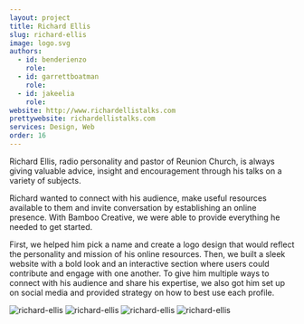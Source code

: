 ```yaml
---
layout: project
title: Richard Ellis
slug: richard-ellis
image: logo.svg 
authors:
  - id: benderienzo
    role: 
  - id: garrettboatman
    role: 
  - id: jakeelia
    role: 
website: http://www.richardellistalks.com
prettywebsite: richardellistalks.com
services: Design, Web
order: 16
---
```


Richard Ellis, radio personality and pastor of Reunion Church, is always giving valuable advice, insight and encouragement through his talks on a variety of subjects. 

Richard wanted to connect with his audience, make useful resources available to them and invite conversation by establishing an online presence. With Bamboo Creative, we were able to provide everything he needed to get started. 

First, we helped him pick a name and create a logo design that would reflect the personality and mission of his online resources. Then, we built a sleek website with a bold look and an interactive section where users could contribute and engage with one another. To give him multiple ways to connect with his audience and share his expertise, we also got him set up on social media and provided strategy on how to best use each profile.

![richard-ellis](/images/client-assets/{{page.slug}}/01.jpg)
![richard-ellis](/images/client-assets/{{page.slug}}/02.jpg)
![richard-ellis](/images/client-assets/{{page.slug}}/03.jpg)
![richard-ellis](/images/client-assets/{{page.slug}}/04.jpg)
